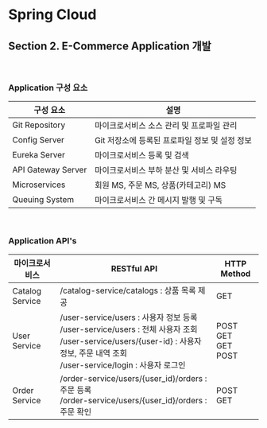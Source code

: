 # Spring Cloud


## Section 2. E-Commerce Application 개발

</br>

### Application 구성 요소

|구성 요소|설명|
|-------|---|
|Git Repository| 마이크로서비스 소스 관리 및 프로파일 관리|
|Config Server| Git 저장소에 등록된 프로파일 정보 및 설정 정보|
|Eureka Server| 마이크로서비스 등록 및 검색|
|API Gateway Server| 마이크로서비스 부하 분산 및 서비스 라우팅|
|Microservices| 회원 MS, 주문 MS, 상품(카테고리) MS|
|Queuing System| 마이크로서비스 간 메시지 발행 및 구독|

</br>

### Application API's

|마이크로서비스|RESTful API|HTTP Method|
|----------|-----------|-----------|
|Catalog Service| /catalog-service/catalogs : 상품 목록 제공 | GET |
|User Service| /user-service/users : 사용자 정보 등록</br> /user-service/users : 전체 사용자 조회</br> /user-service/users/{user-id} : 사용자 정보, 주문 내역 조회</br> /user-service/login : 사용자 로그인 | POST </br> GET </br> GET </br> POST |
|Order Service| /order-service/users/{user_id}/orders : 주문 등록</br> /order-service/users/{user_id}/orders : 주문 확인 | POST </br> GET |

